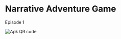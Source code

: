 # Narrative Adventure Game
Episode 1

![Apk QR code](http://api.qrserver.com/v1/create-qr-code/?color=000000&bgcolor=FFFFFF&data=https%3A%2F%2Fgithub.com%2Foctosan%2Fnag%2Ftree%2Fmaster%2Fapp%2Fbuild%2Foutputs%2Fapk%2Fapp-debug.apk&qzone=1&margin=0&size=400x400&ecc=L)
